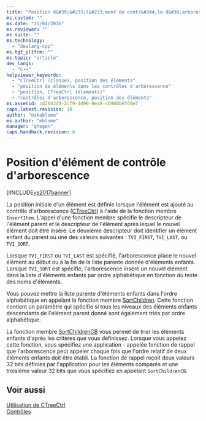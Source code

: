 ```yaml
---
title: "Position d&#39;&#233;l&#233;ment de contr&#244;le d&#39;arborescence | Microsoft Docs"
ms.custom: ""
ms.date: "11/04/2016"
ms.reviewer: ""
ms.suite: ""
ms.technology: 
  - "devlang-cpp"
ms.tgt_pltfrm: ""
ms.topic: "article"
dev_langs: 
  - "C++"
helpviewer_keywords: 
  - "CTreeCtrl (classe), position des éléments"
  - "position de éléments dans les contrôles d'arborescence"
  - "position, CTreeCtrl (éléments)"
  - "contrôles d'arborescence, position des éléments"
ms.assetid: cd264344-2cf9-4d90-9ea8-c6900b6f60e7
caps.latest.revision: 10
author: "mikeblome"
ms.author: "mblome"
manager: "ghogen"
caps.handback.revision: 6
---
```

# Position d&#39;&#233;l&#233;ment de contr&#244;le d&#39;arborescence
[!INCLUDE[vs2017banner](../assembler/inline/includes/vs2017banner.md)]

La position initiale d'un élément est définie lorsque l'élément est ajouté au contrôle d'arborescence \([CTreeCtrl](../mfc/reference/ctreectrl-class.md)\) à l'aide de la fonction membre `InsertItem`.  L'appel d'une fonction membre spécifie le descripteur de l'élément parent et le descripteur de l'élément après lequel le nouvel élément doit être inséré.  Le deuxième descripteur doit identifier un élément enfant du parent ou une des valeurs suivantes : `TVI_FIRST`, `TVI_LAST`, ou `TVI_SORT`.  
  
 Lorsque `TVI_FIRST` ou `TVI_LAST` est spécifié, l'arborescence place le nouvel élément au début ou à la fin de la liste parente donnée d'éléments enfants.  Lorsque `TVI_SORT` est spécifié, l'arborescence insère un nouvel élément dans la liste d'éléments enfants par ordre alphabétique en fonction du texte des noms d'éléments.  
  
 Vous pouvez mettre la liste parente d'éléments enfants dans l'ordre alphabétique en appelant la fonction membre [SortChildren](../Topic/CTreeCtrl::SortChildren.md).  Cette fonction contient un paramètre qui spécifie si tous les niveaux des éléments enfants descendants de l'élément parent donné sont également triés par ordre alphabétique.  
  
 La fonction membre [SortChildrenCB](../Topic/CTreeCtrl::SortChildrenCB.md) vous permet de trier les éléments enfants d'après les critères que vous définissez.  Lorsque vous appelez cette fonction, vous spécifiez une application \- appelée fonction de rappel que l'arborescence peut appeler chaque fois que l'ordre relatif de deux éléments enfants doit être établi.  La fonction de rappel reçoit deux valeurs 32 bits définies par l'application pour les éléments comparés et une troisième valeur 32 bits que vous spécifiez en appelant `SortChildrenCB`.  
  
## Voir aussi  
 [Utilisation de CTreeCtrl](../mfc/using-ctreectrl.md)   
 [Contrôles](../mfc/controls-mfc.md)